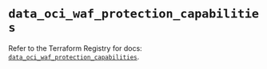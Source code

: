 # `data_oci_waf_protection_capabilities`

Refer to the Terraform Registry for docs: [`data_oci_waf_protection_capabilities`](https://registry.terraform.io/providers/hashicorp/oci/7.19.0/docs/data-sources/waf_protection_capabilities).
